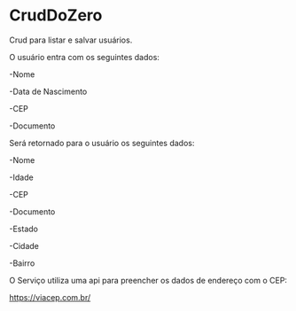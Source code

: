 # CrudDoZero

Crud para listar e salvar usuários.

O usuário entra com os seguintes dados:

-Nome

-Data de Nascimento

-CEP

-Documento

Será retornado para o usuário os seguintes dados:

-Nome

-Idade

-CEP

-Documento

-Estado

-Cidade

-Bairro

O Serviço utiliza uma api para preencher os dados de endereço com o CEP:

https://viacep.com.br/
